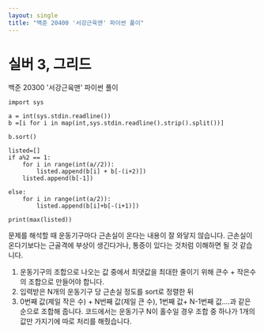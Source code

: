```yaml
---
layout: single
title: "백준 20400 '서강근육맨' 파이썬 풀이"
---
```


# 실버 3, 그리드

백준 20300 '서강근육맨' 파이썬 풀이<br>

```
import sys

a = int(sys.stdin.readline())
b =[i for i in map(int,sys.stdin.readline().strip().split())]

b.sort()

listed=[]
if a%2 == 1:
    for i in range(int(a//2)): 
        listed.append(b[i] + b[-(i+2)])
    listed.append(b[-1])

else:
    for i in range(int(a/2)):
        listed.append(b[i]+b[-(i+1)])

print(max(listed))
```
문제를 해석할 때 운동기구마다 근손실이 온다는 내용이 잘 와닿지 않습니다. 근손실이 온다기보다는 근골격에 부상이 생긴다거나, 통증이 있다는 것처럼 이해하면 될 것 같습니다.<br>
1. 운동기구의 조합으로 나오는 값 중에서 최댓값을 최대한 줄이기 위해 큰수 + 작은수의 조합으로 만들어야 합니다.
2. 입력받은 N개의 운동기구 당 근손실 정도를 sort로 정렬한 뒤
3. 0번째 값(제일 작은 수) + N번째 값(제일 큰 수), 1번째 값+ N-1번째 값....과 같은 순으로 조합해 줍니다.
코드에서는 운동기구 N이 홀수일 경우 조합 중 하나가 1개의 값만 가지기에 따로 처리를 해줬습니다.
